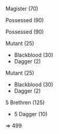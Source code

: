 Magister (70)

Possessed (90)

Possessed (90)

Mutant (25)
 + Blackblood (30)
 + Dagger (2)

Mutant (25)
 + Blackblood (30)
 + Dagger (2)

5 Brethren (125)
 + 5 Dagger (10)

=> 499
